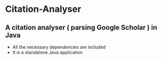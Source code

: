 # Citation-Analyser

## A citation analyser ( parsing Google Scholar ) in Java

* All the necessary dependencies are included
* It is a standalone Java application
